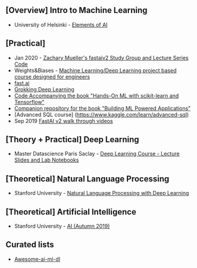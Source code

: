 ## [Overview] Intro to Machine Learning
- University of Helsinki - [Elements of AI](https://www.elementsofai.com/)

## [Practical]
- Jan 2020 - [Zachary Mueller's fastaiv2 Study Group and Lecture Series](https://forums.fast.ai/t/a-walk-with-fastai2-study-group-and-online-lectures-megathread/59929) [Code](https://github.com/muellerzr/Practical-Deep-Learning-for-Coders-2.0)
- Weights&Biases - [Machine Learning/Deep Learning project based course designed for engineers](https://github.com/lukas/ml-class/)
- [fast.ai](https://www.fast.ai)
- [Grokking Deep Learning](https://github.com/iamtrask/Grokking-Deep-Learning)
- [Code Accompanying the book "Hands-On ML with scikit-learn and Tensorflow"](https://github.com/ageron/handson-ml)
- [Companion repository for the book "Building ML Powered Applications"](https://github.com/hundredblocks/ml-powered-applications)
- [Advanced SQL course] (https://www.kaggle.com/learn/advanced-sql)
- Sep 2019 [FastAI v2 walk through videos](https://forums.fast.ai/t/fastai-v2-daily-code-walk-thrus/53839)


## [Theory + Practical] Deep Learning
- Master Datascience Paris Saclay - [Deep Learning Course - Lecture Slides and Lab Notebooks](https://m2dsupsdlclass.github.io/lectures-labs/)

## [Theoretical] Natural Language Processing
- Stanford University - [Natural Language Processing with Deep Learning](http://web.stanford.edu/class/cs224n/)

## [Theoretical] Artificial Intelligence
- Stanford University - [AI (Autumn 2019)](https://www.youtube.com/watch?v=J8Eh7RqggsU&list=PLoROMvodv4rO1NB9TD4iUZ3qghGEGtqNX)


## Curated lists
- [Awesome-ai-ml-dl](https://github.com/neomatrix369/awesome-ai-ml-dl)